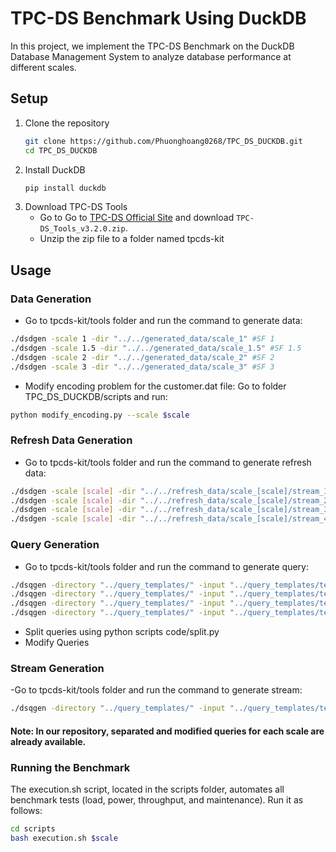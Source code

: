 # TPC-DS Benchmark Using DuckDB
In this project, we implement the TPC-DS Benchmark on the DuckDB Database Management System to analyze database performance at different scales.

## Setup
1. Clone the repository
   ```bash
   git clone https://github.com/Phuonghoang0268/TPC_DS_DUCKDB.git
   cd TPC_DS_DUCKDB 
    ```
3. Install DuckDB
   ```bash
   pip install duckdb
   ```
5. Download TPC-DS Tools
   - Go to Go to [TPC-DS Official Site](https://www.tpc.org/tpc_documents_current_versions/current_specifications5.asp) and download `TPC-DS_Tools_v3.2.0.zip`.
   - Unzip the zip file to a folder named tpcds-kit

## Usage

### Data Generation 
- Go to  tpcds-kit/tools folder and run the command to generate data:
```bash
./dsdgen -scale 1 -dir "../../generated_data/scale_1" #SF 1
./dsdgen -scale 1.5 -dir "../../generated_data/scale_1.5" #SF 1.5
./dsdgen -scale 2 -dir "../../generated_data/scale_2" #SF 2
./dsdgen -scale 3 -dir "../../generated_data/scale_3" #SF 3
```
- Modify encoding problem for the customer.dat file: Go to folder TPC_DS_DUCKDB/scripts and run:
```bash
python modify_encoding.py --scale $scale
```
### Refresh Data Generation
- Go to tpcds-kit/tools folder and run the command to generate refresh data:
```bash
./dsdgen -scale [scale] -dir "../../refresh_data/scale_[scale]/stream_1" -update 1
./dsdgen -scale [scale] -dir "../../refresh_data/scale_[scale]/stream_2" -update 2
./dsdgen -scale [scale] -dir "../../refresh_data/scale_[scale]/stream_3" -update 3
./dsdgen -scale [scale] -dir "../../refresh_data/scale_[scale]/stream_4" -update 4
```

### Query Generation
- Go to  tpcds-kit/tools folder and run the command to generate query:
```bash
./dsqgen -directory "../query_templates/" -input "../query_templates/templates.lst" -dialect netezza -scale 1 -output_dir "../generated_queries/scale_1"
./dsqgen -directory "../query_templates/" -input "../query_templates/templates.lst" -dialect netezza -scale 1.5 -output_dir "../generated_queries/scale_1.5"
./dsqgen -directory "../query_templates/" -input "../query_templates/templates.lst" -dialect netezza -scale 2 -output_dir "../generated_queries/scale_2"
./dsqgen -directory "../query_templates/" -input "../query_templates/templates.lst" -dialect netezza -scale 3 -output_dir "../generated_queries/scale_3"
```
- Split queries using python scripts code/split.py
- Modify Queries
  
### Stream Generation
-Go to tpcds-kit/tools folder and run the command to generate stream:
```bash
./dsqgen -directory "../query_templates/" -input "../query_templates/templates.lst" -dialect netezza -scale [scale] -streams 4 -output_dir "../generated_queries/stream_queries/scale_[scale]"
```

#### Note: In our repository, separated and modified queries for each scale are already available.

### Running the Benchmark
The execution.sh script, located in the scripts folder, automates all benchmark tests (load, power, throughput, and maintenance). Run it as follows:
```bash
cd scripts
bash execution.sh $scale
```
